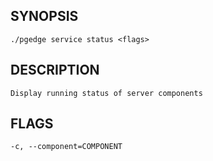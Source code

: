 
## SYNOPSIS
    ./pgedge service status <flags>

## DESCRIPTION
    Display running status of server components

## FLAGS
    -c, --component=COMPONENT
    
    
